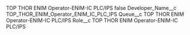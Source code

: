 <?xml version="1.0" encoding="UTF-8"?>
<CustomMetadata xmlns="http://soap.sforce.com/2006/04/metadata" xmlns:xsi="http://www.w3.org/2001/XMLSchema-instance" xmlns:xsd="http://www.w3.org/2001/XMLSchema">
    <label>TOP THOR ENIM Operator-ENIM-IC PLC/IPS</label>
    <protected>false</protected>
    <values>
        <field>Developer_Name__c</field>
        <value xsi:type="xsd:string">TOP_THOR_ENIM_Operator_ENIM_IC_PLC_IPS</value>
    </values>
    <values>
        <field>Queue__c</field>
        <value xsi:type="xsd:string">TOP THOR ENIM Operator-ENIM-IC PLC/IPS</value>
    </values>
    <values>
        <field>Role__c</field>
        <value xsi:type="xsd:string">TOP THOR ENIM Operator-ENIM-IC PLC/IPS</value>
    </values>
</CustomMetadata>

